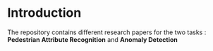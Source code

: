 # Introduction
The repository contains different research papers for the two tasks : **Pedestrian Attribute Recognition** and **Anomaly Detection**
